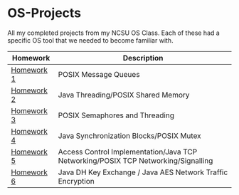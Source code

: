 # OS-Projects

All my completed projects from my NCSU OS Class.  Each of these had a specific OS tool that we needed to become familiar with. 


| Homework | Description |
| --- | --- |
| [Homework 1](./homework1) | POSIX Message Queues |
| [Homework 2](./homework2) | Java Threading/POSIX Shared Memory    |
| [Homework 3](./homework3) | POSIX Semaphores and Threading |
| [Homework 4](./homework4) | Java Synchronization Blocks/POSIX Mutex  |
| [Homework 5](./homework5) | Access Control Implementation/Java TCP Networking/POSIX TCP Networking/Signalling |
| [Homework 6](./homework6) | Java DH Key Exchange / Java AES Network Traffic Encryption  |
